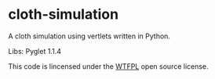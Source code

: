 cloth-simulation
================

A cloth simulation using vertlets written in Python.

Libs:
Pyglet 1.1.4

This code is lincensed under the [WTFPL](http://www.wtfpl.net/) open source license.
